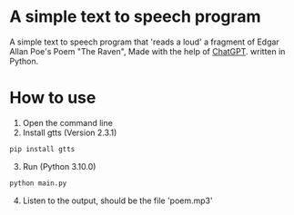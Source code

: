 # A simple text to speech program 
A simple text to speech program that 'reads a loud' a fragment of Edgar Allan Poe's Poem "The Raven", Made with the help of [ChatGPT](https://openai.com/blog/chatgpt/). written in Python.

# How to use
1. Open the command line
2. Install gtts (Version 2.3.1)
```bash 
pip install gtts
```
3. Run (Python 3.10.0)
```bash
python main.py
```
4. Listen to the output, should be the file 'poem.mp3'